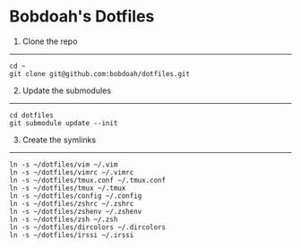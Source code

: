 Bobdoah's Dotfiles
==================

1. Clone the repo
-----------------
    cd ~
    git clone git@github.com:bobdoah/dotfiles.git

2. Update the submodules
------------------------
    cd dotfiles
    git submodule update --init

3. Create the symlinks
----------------------
    ln -s ~/dotfiles/vim ~/.vim
    ln -s ~/dotfiles/vimrc ~/.vimrc
    ln -s ~/dotfiles/tmux.conf ~/.tmux.conf
    ln -s ~/dotfiles/tmux ~/.tmux
    ln -s ~/dotfiles/config ~/.config
    ln -s ~/dotfiles/zshrc ~/.zshrc
    ln -s ~/dotfiles/zshenv ~/.zshenv
    ln -s ~/dotfiles/zsh ~/.zsh
    ln -s ~/dotfiles/dircolors ~/.dircolors
    ln -s ~/dotfiles/irssi ~/.irssi
